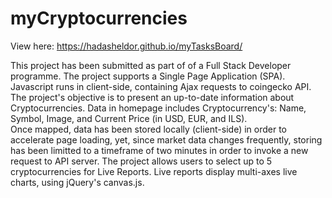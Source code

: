 # myCryptocurrencies

View here: https://hadasheldor.github.io/myTasksBoard/


This project has been submitted as part of of a Full Stack Developer programme.
The project supports a Single Page Application (SPA).
Javascript runs in client-side, containing Ajax requests to coingecko API.
The project's objective is to present an up-to-date information about Cryptocurrencies. 
Data in homepage includes Cryptocurrency's: Name, Symbol, Image, and Current Price (in USD, EUR, and ILS).            
Once mapped, data has been stored locally (client-side) in order to accelerate page loading, yet, since market data changes frequently, storing has been limitted to a timeframe of two minutes in order to invoke a new request to API server.
The project allows users to select up to 5 cryptocurrencies for Live Reports.
Live reports display multi-axes live charts, using jQuery's canvas.js.
